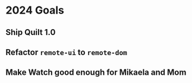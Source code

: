 # 2024 Goals

## Ship Quilt 1.0



## Refactor `remote-ui` to `remote-dom`



## Make Watch good enough for Mikaela and Mom



